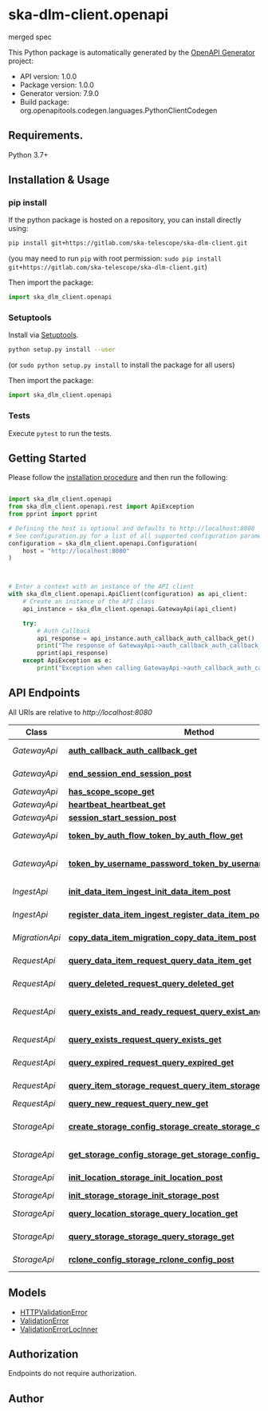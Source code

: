 # ska-dlm-client.openapi
merged spec

This Python package is automatically generated by the [OpenAPI Generator](https://openapi-generator.tech) project:

- API version: 1.0.0
- Package version: 1.0.0
- Generator version: 7.9.0
- Build package: org.openapitools.codegen.languages.PythonClientCodegen

## Requirements.

Python 3.7+

## Installation & Usage
### pip install

If the python package is hosted on a repository, you can install directly using:

```sh
pip install git+https://gitlab.com/ska-telescope/ska-dlm-client.git
```
(you may need to run `pip` with root permission: `sudo pip install git+https://gitlab.com/ska-telescope/ska-dlm-client.git`)

Then import the package:
```python
import ska_dlm_client.openapi
```

### Setuptools

Install via [Setuptools](http://pypi.python.org/pypi/setuptools).

```sh
python setup.py install --user
```
(or `sudo python setup.py install` to install the package for all users)

Then import the package:
```python
import ska_dlm_client.openapi
```

### Tests

Execute `pytest` to run the tests.

## Getting Started

Please follow the [installation procedure](#installation--usage) and then run the following:

```python

import ska_dlm_client.openapi
from ska_dlm_client.openapi.rest import ApiException
from pprint import pprint

# Defining the host is optional and defaults to http://localhost:8080
# See configuration.py for a list of all supported configuration parameters.
configuration = ska_dlm_client.openapi.Configuration(
    host = "http://localhost:8080"
)



# Enter a context with an instance of the API client
with ska_dlm_client.openapi.ApiClient(configuration) as api_client:
    # Create an instance of the API class
    api_instance = ska_dlm_client.openapi.GatewayApi(api_client)

    try:
        # Auth Callback
        api_response = api_instance.auth_callback_auth_callback_get()
        print("The response of GatewayApi->auth_callback_auth_callback_get:\n")
        pprint(api_response)
    except ApiException as e:
        print("Exception when calling GatewayApi->auth_callback_auth_callback_get: %s\n" % e)

```

## API Endpoints

All URIs are relative to *http://localhost:8080*

Class | Method | HTTP request | Description
------------ | ------------- | ------------- | -------------
*GatewayApi* | [**auth_callback_auth_callback_get**](openapi_client_dlm/GatewayApi.md#auth_callback_auth_callback_get) | **GET** /auth_callback | Auth Callback
*GatewayApi* | [**end_session_end_session_post**](openapi_client_dlm/GatewayApi.md#end_session_end_session_post) | **POST** /end_session | End Session
*GatewayApi* | [**has_scope_scope_get**](openapi_client_dlm/GatewayApi.md#has_scope_scope_get) | **GET** /scope | Has Scope
*GatewayApi* | [**heartbeat_heartbeat_get**](openapi_client_dlm/GatewayApi.md#heartbeat_heartbeat_get) | **GET** /heartbeat | Heartbeat
*GatewayApi* | [**session_start_session_post**](openapi_client_dlm/GatewayApi.md#session_start_session_post) | **POST** /start_session | Session
*GatewayApi* | [**token_by_auth_flow_token_by_auth_flow_get**](openapi_client_dlm/GatewayApi.md#token_by_auth_flow_token_by_auth_flow_get) | **GET** /token_by_auth_flow | Token By Auth Flow
*GatewayApi* | [**token_by_username_password_token_by_username_password_get**](openapi_client_dlm/GatewayApi.md#token_by_username_password_token_by_username_password_get) | **GET** /token_by_username_password | Token By Username Password
*IngestApi* | [**init_data_item_ingest_init_data_item_post**](openapi_client_dlm/IngestApi.md#init_data_item_ingest_init_data_item_post) | **POST** /ingest/init_data_item | Init Data Item
*IngestApi* | [**register_data_item_ingest_register_data_item_post**](openapi_client_dlm/IngestApi.md#register_data_item_ingest_register_data_item_post) | **POST** /ingest/register_data_item | Register Data Item
*MigrationApi* | [**copy_data_item_migration_copy_data_item_post**](openapi_client_dlm/MigrationApi.md#copy_data_item_migration_copy_data_item_post) | **POST** /migration/copy_data_item | Copy Data Item
*RequestApi* | [**query_data_item_request_query_data_item_get**](openapi_client_dlm/RequestApi.md#query_data_item_request_query_data_item_get) | **GET** /request/query_data_item | Query Data Item
*RequestApi* | [**query_deleted_request_query_deleted_get**](openapi_client_dlm/RequestApi.md#query_deleted_request_query_deleted_get) | **GET** /request/query_deleted | Query Deleted
*RequestApi* | [**query_exists_and_ready_request_query_exist_and_ready_get**](openapi_client_dlm/RequestApi.md#query_exists_and_ready_request_query_exist_and_ready_get) | **GET** /request/query_exist_and_ready | Query Exists And Ready
*RequestApi* | [**query_exists_request_query_exists_get**](openapi_client_dlm/RequestApi.md#query_exists_request_query_exists_get) | **GET** /request/query_exists | Query Exists
*RequestApi* | [**query_expired_request_query_expired_get**](openapi_client_dlm/RequestApi.md#query_expired_request_query_expired_get) | **GET** /request/query_expired | Query Expired
*RequestApi* | [**query_item_storage_request_query_item_storage_get**](openapi_client_dlm/RequestApi.md#query_item_storage_request_query_item_storage_get) | **GET** /request/query_item_storage | Query Item Storage
*RequestApi* | [**query_new_request_query_new_get**](openapi_client_dlm/RequestApi.md#query_new_request_query_new_get) | **GET** /request/query_new | Query New
*StorageApi* | [**create_storage_config_storage_create_storage_config_post**](openapi_client_dlm/StorageApi.md#create_storage_config_storage_create_storage_config_post) | **POST** /storage/create_storage_config | Create Storage Config
*StorageApi* | [**get_storage_config_storage_get_storage_config_get**](openapi_client_dlm/StorageApi.md#get_storage_config_storage_get_storage_config_get) | **GET** /storage/get_storage_config | Get Storage Config
*StorageApi* | [**init_location_storage_init_location_post**](openapi_client_dlm/StorageApi.md#init_location_storage_init_location_post) | **POST** /storage/init_location | Init Location
*StorageApi* | [**init_storage_storage_init_storage_post**](openapi_client_dlm/StorageApi.md#init_storage_storage_init_storage_post) | **POST** /storage/init_storage | Init Storage
*StorageApi* | [**query_location_storage_query_location_get**](openapi_client_dlm/StorageApi.md#query_location_storage_query_location_get) | **GET** /storage/query_location | Query Location
*StorageApi* | [**query_storage_storage_query_storage_get**](openapi_client_dlm/StorageApi.md#query_storage_storage_query_storage_get) | **GET** /storage/query_storage | Query Storage
*StorageApi* | [**rclone_config_storage_rclone_config_post**](openapi_client_dlm/StorageApi.md#rclone_config_storage_rclone_config_post) | **POST** /storage/rclone_config | Rclone Config


## Models

 - [HTTPValidationError](openapi_client_dlm/HTTPValidationError.md)
 - [ValidationError](openapi_client_dlm/ValidationError.md)
 - [ValidationErrorLocInner](openapi_client_dlm/ValidationErrorLocInner.md)


<a id="documentation-for-authorization"></a>
## Authorization

Endpoints do not require authorization.


## Author




